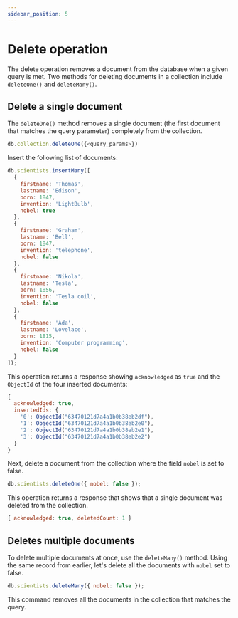 ```yaml
---
sidebar_position: 5
---
```


# Delete operation

The delete operation removes a document from the database when a given query is met.
Two methods for deleting documents in a collection include `deleteOne()` and `deleteMany()`.

## Delete a single document

The `deleteOne()` method removes a single document (the first document that matches the query parameter) completely from the collection.

```js
db.collection.deleteOne({<query_params>})
```

Insert the following list of documents:

```js
db.scientists.insertMany([
  {
    firstname: 'Thomas',
    lastname: 'Edison',
    born: 1847,
    invention: 'LightBulb',
    nobel: true
  },
  {
    firstname: 'Graham',
    lastname: 'Bell',
    born: 1847,
    invention: 'telephone',
    nobel: false
  },
  {
    firstname: 'Nikola',
    lastname: 'Tesla',
    born: 1856,
    invention: 'Tesla coil',
    nobel: false
  },
  {
    firstname: 'Ada',
    lastname: 'Lovelace',
    born: 1815,
    invention: 'Computer programming',
    nobel: false
  }
]);
```

This operation returns a response showing `acknowledged` as `true` and the `ObjectId` of the four inserted documents:

```js
{
  acknowledged: true,
  insertedIds: {
    '0': ObjectId("63470121d7a4a1b0b38eb2df"),
    '1': ObjectId("63470121d7a4a1b0b38eb2e0"),
    '2': ObjectId("63470121d7a4a1b0b38eb2e1"),
    '3': ObjectId("63470121d7a4a1b0b38eb2e2")
  }
}
```

Next, delete a document from the collection where the field `nobel` is set to false.

```js
db.scientists.deleteOne({ nobel: false });
```

This operation returns a response that shows that a single document was deleted from the collection.

```js
{ acknowledged: true, deletedCount: 1 }
```

## Deletes multiple documents

To delete multiple documents at once, use the `deleteMany()` method.
Using the same record from earlier, let's delete all the documents with `nobel` set to false.

```js
db.scientists.deleteMany({ nobel: false });
```

This command removes all the documents in the collection that matches the query.
